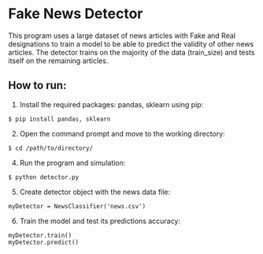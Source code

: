 # Fake News Detector
This program uses a large dataset of news articles with Fake and Real designations to train a model to be able to predict the validity of other news articles. The detector trains on the majority of the data (train_size) and tests itself on the remaining articles. 

## How to run:
1. Install the required packages: pandas, sklearn using pip:
```
$ pip install pandas, sklearn
```
2. Open the command prompt and move to the working directory:
```
$ cd /path/to/directory/
```
4.  Run the program and simulation:
```
$ python detector.py
```
5. Create detector object with the news data file:
```
myDetector = NewsClassifier('news.csv')
```
6. Train the model and test its predictions accuracy:
```
myDetector.train()
myDetector.predict()
```
